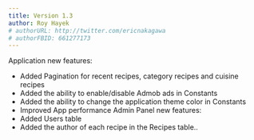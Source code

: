 ```yaml
---
title: Version 1.3
author: Roy Hayek
# authorURL: http://twitter.com/ericnakagawa
# authorFBID: 661277173
---
```


Application new features:
- Added Pagination for recent recipes, category recipes and cuisine
recipes
- Added the ability to enable/disable Admob ads in Constants
- Added the ability to change the application theme color in Constants
- Improved App performance
Admin Panel new features:
- Added Users table
- Added the author of each recipe in the Recipes table..
